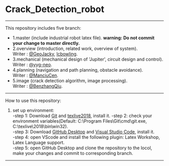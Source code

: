 # Crack_Detection_robot
----------------------------------------------------
This repository includes five branch:
- 1.master (include industrial robot latex file). 
  **warning: Do not commit your change to master directly.**
- 2.overview (introduction, related work, overview of system).  
  Writer : [@GeoJacky](https://github.com/GeoJacky), [lcbowling](https://github.com/lcbowling).  
- 3.mechanical (mechanical design of 'Jupiter', circuit design and control).  
  Writer : [@yyg-neo](https://github.com/yyg-neo).
- 4.planning (navigation and path planning, obstacle avoidance).  
  Writer : [@ManciuCen](https://github.com/ManciuCen).
- 5.image (crack detection algorithm, image processing).  
  Writer : [@BenzhangQiu](https://github.com/BenzhangQiu).
---------------------------------------------------
How to use this repository:  
1. set up environment:  
   -step 1: Download [Git](https://git-scm.com/download/win) and [texlive2018](https://mirrors.tuna.tsinghua.edu.cn/CTAN/systems/texlive/Images/), install it.
   -step 2: check your environment variables(Default: C:\Program Files\Git\cmd\git.exe, C:\texlive\2018\bin\win32).  
   -step 3: Download [GitHub Desktop](https://central.github.com/deployments/desktop/desktop/latest/win32) and [Visual Studio Code](https://code.visualstudio.com/), install it.  
   -step 4: open VScode and install the following plugin: Latex Workshop, Latex Language support.  
   -step 5: open GitHub Desktop and clone the repository to the locol, make your changes and commit to corresponding branch.  
---------------------------------------------------

  
